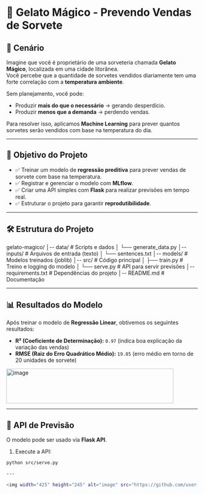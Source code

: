 # 🍦 Gelato Mágico - Prevendo Vendas de Sorvete

## 📌 Cenário
Imagine que você é proprietário de uma sorveteria chamada **Gelato Mágico**, localizada em uma cidade litorânea.  
Você percebe que a quantidade de sorvetes vendidos diariamente tem uma forte correlação com a **temperatura ambiente**.  

Sem planejamento, você pode:
- Produzir **mais do que o necessário** → gerando desperdício.
- Produzir **menos que a demanda** → perdendo vendas.

Para resolver isso, aplicamos **Machine Learning** para prever quantos sorvetes serão vendidos com base na temperatura do dia.

---

## 🎯 Objetivo do Projeto
- ✅ Treinar um modelo de **regressão preditiva** para prever vendas de sorvete com base na temperatura.  
- ✅ Registrar e gerenciar o modelo com **MLflow**.  
- ✅ Criar uma API simples com **Flask** para realizar previsões em tempo real.  
- ✅ Estruturar o projeto para garantir **reprodutibilidade**.  

---

## 🛠️ Estrutura do Projeto
gelato-magico/
│-- data/ # Scripts e dados
│ └── generate_data.py
│-- inputs/ # Arquivos de entrada (texto)
│ └── sentences.txt
│-- models/ # Modelos treinados (joblib)
│-- src/ # Código principal
│ ├── train.py # Treino e logging do modelo
│ └── serve.py # API para servir previsões
│-- requirements.txt # Dependências do projeto
│-- README.md # Documentação

---

## 📊 Resultados do Modelo
Após treinar o modelo de **Regressão Linear**, obtivemos os seguintes resultados:

- **R² (Coeficiente de Determinação):** `0.97` (indica boa explicação da variação das vendas)
- **RMSE (Raiz do Erro Quadrático Médio):** `19.85` (erro médio em torno de 20 unidades de sorvete)

<img width="440" height="91" alt="image" src="https://github.com/user-attachments/assets/0f83d9c5-f40b-4d6c-a4a9-fc7eb2fd6c85" />


---

## 🚀 API de Previsão
O modelo pode ser usado via **Flask API**.  

1. Execute a API:
```bash
python src/serve.py

---

<img width="425" height="245" alt="image" src="https://github.com/user-attachments/assets/2ba3fb9f-e604-412d-92ea-7e4674247d1c" />
